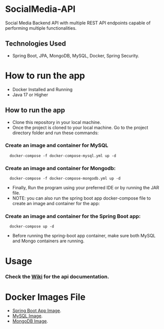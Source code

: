 # SocialMedia-API
Social Media Backend API with multiple REST API endpoints capable of performing multiple functionalities.

## Technologies Used
- Spring Boot, JPA, MongoDB, MySQL, Docker, Spring Security.

# How to run the app
- Docker Installed and Running
- Java 17 or Higher

## How to run the app
- Clone this repository in your local machine.
- Once the project is cloned to your local machine. Go to the project directory folder and run these commands:
 
### Create an image and container for MySQL
```
  docker-compose -f docker-compose-mysql.yml up -d
```
### Create an image and container for Mongodb:
```
  docker-compose -f docker-compose-mongodb.yml up -d
```
- Finally, Run the program using your preferred IDE or by running the JAR file.
- NOTE: you can also run the spring boot app docker-compose file to create an image and container for the app:
### Create an image and container for the Spring Boot app:
```
  docker-compose up -d
```
- Before running the spring-boot app container, make sure both MySQL and Mongo containers are running.

# Usage
### Check the [Wiki](https://github.com/murito-sudo/SocialMedia-API/wiki) for the api documentation.

# Docker Images File
- [Spring Boot App Image](https://hub.docker.com/r/luise120/social_media_api).
- [MySQL Image](https://hub.docker.com/r/luise120/mysql).
- [MongoDB Image](https://hub.docker.com/r/luise120/mongo).




